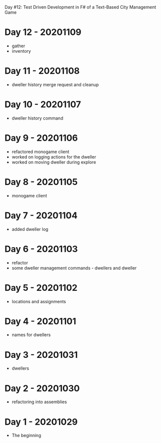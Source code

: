 Day #12: Test Driven Development in F# of a Text-Based City Management Game

# Day 12 - 20201109

* gather
* inventory

# Day 11 - 20201108

* dweller history merge request and cleanup

# Day 10 - 20201107

* dweller history command

# Day 9 - 20201106

* refactored monogame client
* worked on logging actions for the dweller
* worked on moving dweller during explore

# Day 8 - 20201105

* monogame client

# Day 7 - 20201104

* added dweller log

# Day 6 - 20201103

* refactor
* some dweller management commands - dwellers and dweller <name>

# Day 5 - 20201102

* locations and assignments

# Day 4 - 20201101

* names for dwellers

# Day 3 - 20201031

* dwellers

# Day 2 - 20201030

* refactoring into assemblies

# Day 1 - 20201029

* The beginning